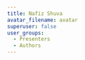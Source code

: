 ```yaml
---
title: Nafiz Shuva
avatar_filename: avatar
superuser: false
user_groups:
  - Presenters
  - Authors
---
```

